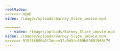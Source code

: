 ```yaml
---
reelVideo:
<<<<<<< HEAD
video: /images/uploads/Barney_Slide_imovie.mp4

=======
  - video: /images/uploads/Barney_Slide_imovie.mp4
video: /images/uploads/Barney_Slide_imovie.mp4
>>>>>>> 915f5f850b2f2deee32a9d3fc669b69891968f79
---
```

